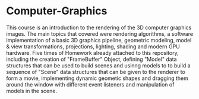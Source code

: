 # Computer-Graphics
This course is an introduction to the rendering of the 3D computer graphics images. The main topics that covered were rendering algorithms, a software implementation of a basic 3D graphics pipeline, geometric modeling, model & view transformations, projections, lighting, shading and modern GPU hardware. Five times of Homework already attached to this repository, including the creation of "FrameBuffer" Object, defining "Model" data structures that can be used to build scenes and usinng models to to build a sequence of "Scene" data structures that can be given to the renderer to form a movie, implementing dynamic geometic shapes and dragging them around the window with different event listeners and manipulation of models in the scene. 
